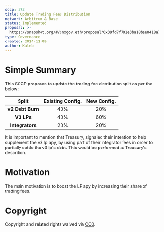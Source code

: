 ```yaml
---
sccp: 373
title: Update Trading Fees Distribution
network: Arbitrum & Base
status: Implemented
proposal: >-
  https://snapshot.org/#/snxgov.eth/proposal/0x39fd7f701e3ba18bee0418a738f0672c9a9309052a5a2473bcf83a41595b1f3d
type: Governance
created: 2024-12-09
author: Kaleb
---
```


# Simple Summary

This SCCP proposes to update the trading fee distribution split as per the below:

|     **Split**    | **Existing Config.** | **New Config.** |
|:----------------:|:--------------------:|:---------------:|
| **v2 Debt Burn** |          40%         |       20%       |
|    **V3 LPs**    |          40%         |       60%       |
|  **Integrators** |          20%         |       20%       |

It is important to mention that Treasury, signaled their intention to help supplement the v3 lp apy, by using part of their integrator fees in order to partially settle the v3 lp's debt. This would be performed at Treasury's descrition.

# Motivation

The main motivation is to boost the LP apy by increasing their share of trading fees. 

# Copyright
Copyright and related rights waived via [CC0](https://creativecommons.org/publicdomain/zero/1.0/).
